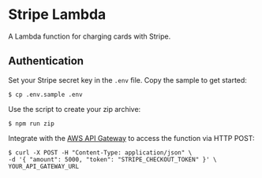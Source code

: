 # Stripe Lambda

A Lambda function for charging cards with Stripe.

##  Authentication

Set your Stripe secret key in the `.env` file. Copy the sample to get started:

```
$ cp .env.sample .env
```

Use the script to create your zip archive:

```
$ npm run zip
```

Integrate with the
[AWS API Gateway](http://docs.aws.amazon.com/lambda/latest/dg/gs-amazon-gateway-integration.html)
to access the function via HTTP POST:

```
$ curl -X POST -H "Content-Type: application/json" \
-d '{ "amount": 5000, "token": "STRIPE_CHECKOUT_TOKEN" }' \
YOUR_API_GATEWAY_URL
```
